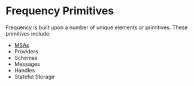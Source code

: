 # Frequency Primitives

Frequency is built upon a number of unique elements or primitives.  These primitives include:
* [MSAs](https://github.com/LibertyDSNP/frequency-docs/blob/editing-session/pages/Basics/MessageSourceAccounts.md)
* Providers
* Schemas
* Messages
* Handles
* Stateful Storage
